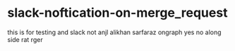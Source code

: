 # slack-noftication-on-merge_request
this is for testing and slack not anjl alikhan sarfaraz ongraph yes no along side rat rger
